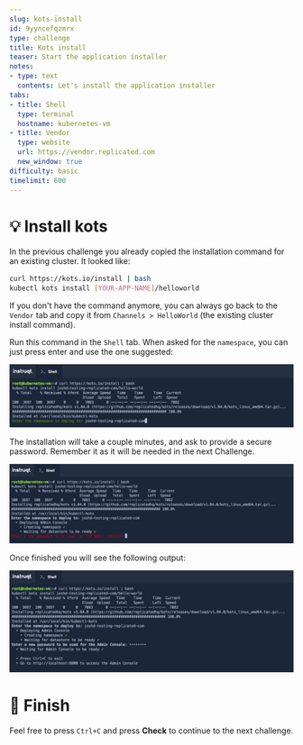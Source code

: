 ```yaml
---
slug: kots-install
id: 9yyncefqzmrx
type: challenge
title: Kots install
teaser: Start the application installer
notes:
- type: text
  contents: Let's install the application installer
tabs:
- title: Shell
  type: terminal
  hostname: kubernetes-vm
- title: Vendor
  type: website
  url: https://vendor.replicated.com
  new_window: true
difficulty: basic
timelimit: 600
---
```


💡 Install kots
================

In the previous challenge you already copied the installation command for an existing cluster. It looked like:
```bash
curl https://kots.io/install | bash
kubectl kots install [YOUR-APP-NAME]/helloworld
```

If you don't have the command anymore, you can always go back to the `Vendor` tab and copy it from `Channels > HelloWorld` (the existing cluster install command).

Run this command in the `Shell` tab. When asked for the `namespace`, you can just press enter and use the one suggested:

![Namespace](../assets/namespace.png)

The installation will take a couple minutes, and ask to provide a secure password. Remember it as it will be needed in the next Challenge.

![Password](../assets/password.png)

Once finished you will see the following output:

![Kots finished](../assets/kots-install-finished.png)

🏁 Finish
=========

Feel free to press `Ctrl+C` and press **Check** to continue to the next challenge.
